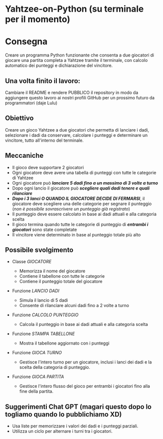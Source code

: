 # Yahtzee-on-Python (su terminale per il momento)

# Consegna
Creare un programma Python funzionante che consenta a due giocatori di giocare una partita completa a Yahtzee tramite il terminale, con calcolo automatico dei punteggi e dichiarazione del vincitore.

## Una volta finito il lavoro:
Cambiare il README e rendere PUBBLICO il repository in modo da aggiungere questo lavoro ai nostri profili GitHub per un prossimo futuro da programmatori (daje Lulu)

## Obiettivo
Creare un gioco Yahtzee a due giocatori che permetta di lanciare i dadi, selezionare i dadi da conservare, calcolare i punteggi e determinare un vincitore, tutto all'interno del terminale.

## Meccaniche
- Il gioco deve supportare 2 giocatori
- Ogni giocatore deve avere una tabella di punteggi con tutte le categorie di Yahtzee
- Ogni giocatore può ***lanciare 5 dadi fino a un massimo di 3 volte a turno***
- Dopo ogni lancio il giocatore può ***scegliere quali dadi tenere e quali rilanciare***
- ***Dopo i 3 lanci O QUANDO IL GIOCATORE DECIDE DI FERMARSI***, il giocatore deve scegliere una delle categorie per segnare il punteggio (*non è possibile sovrascrivere un punteggio già registrato*)
- Il punteggio deve essere calcolato in base ai dadi attuali e alla categoria scelta
- Il gioco termina quando tutte le categorie di punteggio di ***entrambi i giocatori*** sono state completate
- Il vincitore viene determinato in base al punteggio totale più alto

## Possibile svolgimento
- Classe *GIOCATORE*
  - Memorizza il nome del giocatore
  - Contiene il tabellone con tutte le categorie
  - Contiene il punteggio totale del giocatore
 
- Funzione *LANCIO DADI*
  - Simula il lancio di 5 dadi
  - Consente di rilanciare alcuni dadi fino a 2 volte a turno

- Funzione *CALCOLO PUNTEGGIO*
  - Calcola il punteggio in base ai dadi attuali e alla categoria scelta
 
- Funzione *STAMPA TABELLONE*
  - Mostra il tabellone aggiornato con i punteggi
 
- Funzione *GIOCA TURNO*
  - Gestisce l'intero turno per un giocatore, inclusi i lanci dei dadi e la scelta della categoria di punteggio.
 
- Funzione *GIOCA PARTITA*
  - Gestisce l'intero flusso del gioco per entrambi i giocatori fino alla fine della partita.

 ## Suggerimenti Chat GPT (magari questo dopo lo togliamo quando lo pubblichiamo XD)
 - Usa liste per memorizzare i valori dei dadi e i punteggi parziali.
 - Utilizza un ciclo per alternare i turni tra i giocatori.
